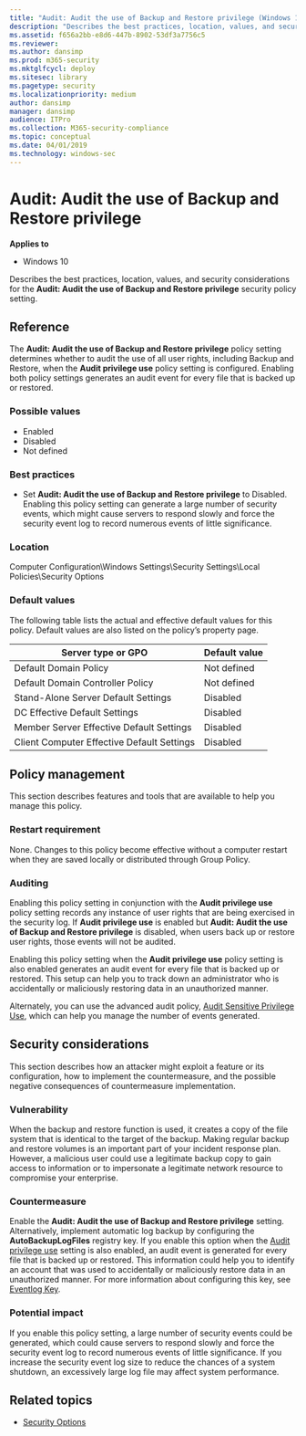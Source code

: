 ```yaml
---
title: "Audit: Audit the use of Backup and Restore privilege (Windows 10)"
description: "Describes the best practices, location, values, and security considerations for the 'Audit: Audit the use of Backup and Restore privilege' security policy setting."
ms.assetid: f656a2bb-e8d6-447b-8902-53df3a7756c5
ms.reviewer: 
ms.author: dansimp
ms.prod: m365-security
ms.mktglfcycl: deploy
ms.sitesec: library
ms.pagetype: security
ms.localizationpriority: medium
author: dansimp
manager: dansimp
audience: ITPro
ms.collection: M365-security-compliance
ms.topic: conceptual
ms.date: 04/01/2019
ms.technology: windows-sec
---
```


# Audit: Audit the use of Backup and Restore privilege

**Applies to**
-   Windows 10

Describes the best practices, location, values, and security considerations for the **Audit: Audit the use of Backup and Restore privilege** security policy setting.

## Reference

The **Audit: Audit the use of Backup and Restore privilege** policy setting determines whether to audit the use of all user rights, including Backup and Restore, when the **Audit privilege use** policy setting is configured. Enabling both policy settings generates an audit event for every file that is backed up or restored.

### Possible values

-   Enabled
-   Disabled
-   Not defined

### Best practices

-   Set **Audit: Audit the use of Backup and Restore privilege** to Disabled. Enabling this policy setting can generate a large number of security events, which might cause servers to respond slowly and force the security event log to record numerous events of little significance.

### Location

Computer Configuration\\Windows Settings\\Security Settings\\Local Policies\\Security Options

### Default values

The following table lists the actual and effective default values for this policy. Default values are also listed on the policy’s property page.

| Server type or GPO | Default value |
| - | - |
| Default Domain Policy | Not defined |
| Default Domain Controller Policy | Not defined |
| Stand-Alone Server Default Settings | Disabled | 
| DC Effective Default Settings | Disabled | 
| Member Server Effective Default Settings | Disabled | 
| Client Computer Effective Default Settings | Disabled | 
 
## Policy management

This section describes features and tools that are available to help you manage this policy.

### Restart requirement

None. Changes to this policy become effective without a computer restart when they are saved locally or distributed through Group Policy.

### Auditing

Enabling this policy setting in conjunction with the **Audit privilege use** policy setting records any instance of user rights that are being exercised in the security log. If **Audit privilege use** is enabled but **Audit: Audit the use of Backup and Restore privilege** is disabled, when users back up or restore user rights, those events will not be audited.

Enabling this policy setting when the **Audit privilege use** policy setting is also enabled generates an audit event for every file that is backed up or restored. This setup can help you to track down an administrator who is accidentally or maliciously restoring data in an unauthorized manner.

Alternately, you can use the advanced audit policy, [Audit Sensitive Privilege Use](../auditing/audit-sensitive-privilege-use.md), which can help you manage the number of events generated.

## Security considerations

This section describes how an attacker might exploit a feature or its configuration, how to implement the countermeasure, and the possible negative consequences of countermeasure implementation.

### Vulnerability

When the backup and restore function is used, it creates a copy of the file system that is identical to the target of the backup. Making regular backup and restore volumes is an important part of your incident response plan. However, a malicious user could use a legitimate backup copy to gain access to information or to impersonate a legitimate network resource to compromise your enterprise.

### Countermeasure

Enable the **Audit: Audit the use of Backup and Restore privilege** setting. Alternatively, implement automatic log backup by configuring the **AutoBackupLogFiles** registry key. If you enable this option when the [Audit privilege use](../auditing/basic-audit-privilege-use.md) setting is also enabled, an audit event is generated for every file that is backed up or restored. This information could help you to identify an account that was used to accidentally or maliciously restore data in an unauthorized manner.
For more information about configuring this key, see [Eventlog Key](/windows/desktop/EventLog/eventlog-key).

### Potential impact

If you enable this policy setting, a large number of security events could be generated, which could cause servers to respond slowly and force the security event log to record numerous events of little significance. If you increase the security event log size to reduce the chances of a system shutdown, an excessively large log file may affect system performance.

## Related topics

- [Security Options](security-options.md)
 
